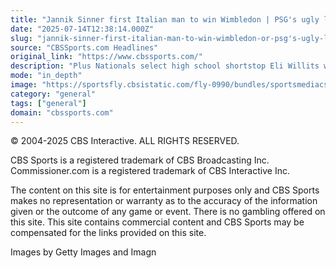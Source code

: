 ```yaml
---
title: "Jannik Sinner first Italian man to win Wimbledon | PSG's ugly loss to Chelsea in FIFA Club World Cup final"
date: "2025-07-14T12:38:14.000Z"
slug: "jannik-sinner-first-italian-man-to-win-wimbledon-or-psg's-ugly-loss-to-chelsea-in-fifa-club-world-cup-final"
source: "CBSSports.com Headlines"
original_link: "https://www.cbssports.com/"
description: "Plus Nationals select high school shortstop Eli Willits with top pick in MLB Draft"
mode: "in_depth"
image: "https://sportsfly.cbsistatic.com/fly-0990/bundles/sportsmediacss/images/fantasy/default-article-image-large.png"
category: "general"
tags: ["general"]
domain: "cbssports.com"
---
```

<div id="readability-page-1" class="page"><div>
                <p>© 2004-2025 CBS Interactive. ALL RIGHTS RESERVED.</p><p>
CBS Sports is a registered trademark of CBS Broadcasting Inc. Commissioner.com is a registered trademark of CBS Interactive Inc.</p><p>
The content on this site is for entertainment purposes only and CBS Sports makes no representation or warranty as to the accuracy of the information given or the outcome of any game or event. There is no gambling offered on this site. This site contains commercial content and CBS Sports may be compensated for the links provided on this site.</p><p>
Images by Getty Images and Imagn</p>
            </div></div>